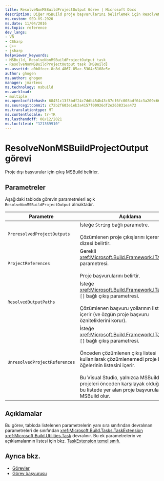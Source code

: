 ```yaml
---
title: ResolveNonMSBuildProjectOutput Görev | Microsoft Docs
description: Diğer MSBuild proje başvurularını belirlemek için ResolveNonMSBuildProjectOutput görevini nasıl MSBuild öğrenin.
ms.custom: SEO-VS-2020
ms.date: 11/04/2016
ms.topic: reference
dev_langs:
- VB
- CSharp
- C++
- jsharp
helpviewer_keywords:
- MSBuild, ResolveNonMSBuildProjectOutput task
- ResolveNonMSBuildProjectOutput task [MSBuild]
ms.assetid: a0b8fcec-8c8d-4867-85ac-5304c5108e5e
author: ghogen
ms.author: ghogen
manager: jmartens
ms.technology: msbuild
ms.workload:
- multiple
ms.openlocfilehash: 68451c13f3bdf24c7ddb454b43c87cf6fc003adf04c3a209c66acc3ddac2c1a6
ms.sourcegitcommit: c72b2f603e1eb3a4157f00926df2e263831ea472
ms.translationtype: MT
ms.contentlocale: tr-TR
ms.lasthandoff: 08/12/2021
ms.locfileid: "121369910"
---
```

# <a name="resolvenonmsbuildprojectoutput-task"></a>ResolveNonMSBuildProjectOutput görevi

Proje dışı başvurular için çıkış MSBuild belirler.

## <a name="parameters"></a>Parametreler

 Aşağıdaki tabloda görevin parametreleri açık `ResolveNonMSBuildProjectOutput` almaktadır.

|Parametre|Açıklama|
|---------------|-----------------|
|`PreresolvedProjectOutputs`|İsteğe `String` bağlı parametre.<br /><br /> Çözümlenen proje çıkışlarını içeren bir XML dizesi belirtir.|
|`ProjectReferences`|Gerekli <xref:Microsoft.Build.Framework.ITaskItem>`[]` parametresi.<br /><br /> Proje başvurularını belirtir.|
|`ResolvedOutputPaths`|İsteğe <xref:Microsoft.Build.Framework.ITaskItem> `[]` bağlı çıkış parametresi.<br /><br /> Çözümlenen başvuru yollarının listesini içerir (ve özgün proje başvuru özniteliklerini korur).|
|`UnresolvedProjectReferences`|İsteğe <xref:Microsoft.Build.Framework.ITaskItem> `[]` bağlı çıkış parametresi.<br /><br /> Önceden çözümlenen çıkış listesi kullanılarak çözümlenemedi proje başvuru öğelerinin listesini içerir.<br /><br /> Bu Visual Studio, yalnızca MSBuild olmayan projeleri önceden karşılayak olduğundan, bu listede yer alan proje başvuruları MSBuild olur.|

## <a name="remarks"></a>Açıklamalar

 Bu görev, tabloda listelenen parametrelerin yanı sıra sınıfından devralınan parametreleri de sınıfından <xref:Microsoft.Build.Tasks.TaskExtension> <xref:Microsoft.Build.Utilities.Task> devralınır. Bu ek parametrelerin ve açıklamalarının listesi için bkz. [TaskExtension temel sınıfı.](../msbuild/taskextension-base-class.md)

## <a name="see-also"></a>Ayrıca bkz.

- [Görevler](../msbuild/msbuild-tasks.md)
- [Görev başvurusu](../msbuild/msbuild-task-reference.md)